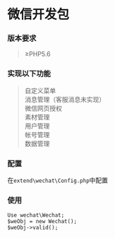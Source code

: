 微信开发包
===============

### 版本要求

>≥PHP5.6

### 实现以下功能

>自定义菜单  
>消息管理（客服消息未实现）  
>微信网页授权  
>素材管理  
>用户管理  
>帐号管理  
>数据管理

### 配置

在```extend\wechat\Config.php```中配置

### 使用


```
Use wechat\Wechat;
$weObj = new Wechat();
$weObj->valid();
```
